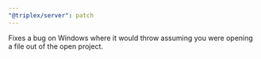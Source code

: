 ```yaml
---
"@triplex/server": patch
---
```


Fixes a bug on Windows where it would throw assuming you were opening a file out
of the open project.
